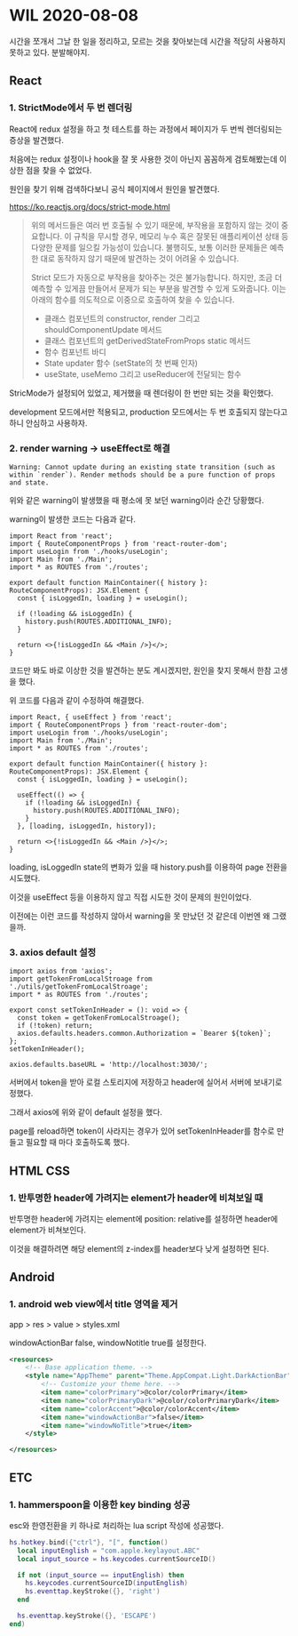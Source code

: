 # WIL 2020-08-08

시간을 쪼개서 그날 한 일을 정리하고, 모르는 것을 찾아보는데 시간을 적당히 사용하지 못하고 있다. 분발해야지.

## React

### 1. StrictMode에서 두 번 렌더링

React에 redux 설정을 하고 첫 테스트를 하는 과정에서 페이지가 두 번씩 렌더링되는 증상을 발견했다.

처음에는 redux 설정이나 hook을 잘 못 사용한 것이 아닌지 꼼꼼하게 검토해봤는데 이상한 점을 찾을 수 없었다.

원인을 찾기 위해 검색하다보니 공식 페이지에서 원인을 발견했다.

https://ko.reactjs.org/docs/strict-mode.html

> 위의 메서드들은 여러 번 호출될 수 있기 때문에, 부작용을 포함하지 않는 것이 중요합니다. 이 규칙을 무시할 경우, 메모리 누수 혹은 잘못된 애플리케이션 상태 등 다양한 문제를 일으킬 가능성이 있습니다. 불행히도, 보통 이러한 문제들은 예측한 대로 동작하지 않기 때문에 발견하는 것이 어려울 수 있습니다.
>
> Strict 모드가 자동으로 부작용을 찾아주는 것은 불가능합니다. 하지만, 조금 더 예측할 수 있게끔 만들어서 문제가 되는 부분을 발견할 수 있게 도와줍니다. 이는 아래의 함수를 의도적으로 이중으로 호출하여 찾을 수 있습니다.
> - 클래스 컴포넌트의 constructor, render 그리고 shouldComponentUpdate 메서드
> - 클래스 컴포넌트의 getDerivedStateFromProps static 메서드
> - 함수 컴포넌트 바디
> - State updater 함수 (setState의 첫 번째 인자)
> - useState, useMemo 그리고 useReducer에 전달되는 함수

StricMode가 설정되어 있었고, 제거했을 때 렌더링이 한 번만 되는 것을 확인했다.

development 모드에서만 적용되고, production 모드에서는 두 번 호출되지 않는다고 하니 안심하고 사용하자.

### 2. render warning -> useEffect로 해결

```text
Warning: Cannot update during an existing state transition (such as within `render`). Render methods should be a pure function of props and state.
```

위와 같은 warning이 발생했을 때 평소에 못 보던 warning이라 순간 당황했다.

warning이 발생한 코드는 다음과 같다.

```tsx
import React from 'react';
import { RouteComponentProps } from 'react-router-dom';
import useLogin from './hooks/useLogin';
import Main from './Main';
import * as ROUTES from './routes';

export default function MainContainer({ history }: RouteComponentProps): JSX.Element {
  const { isLoggedIn, loading } = useLogin();

  if (!loading && isLoggedIn) {
    history.push(ROUTES.ADDITIONAL_INFO);
  }

  return <>{!isLoggedIn && <Main />}</>;
}
```

코드만 봐도 바로 이상한 것을 발견하는 분도 계시겠지만, 원인을 찾지 못해서 한참 고생을 했다.

위 코드를 다음과 같이 수정하여 해결했다.

```tsx
import React, { useEffect } from 'react';
import { RouteComponentProps } from 'react-router-dom';
import useLogin from './hooks/useLogin';
import Main from './Main';
import * as ROUTES from './routes';

export default function MainContainer({ history }: RouteComponentProps): JSX.Element {
  const { isLoggedIn, loading } = useLogin();

  useEffect(() => {
    if (!loading && isLoggedIn) {
      history.push(ROUTES.ADDITIONAL_INFO);
    }
  }, [loading, isLoggedIn, history]);

  return <>{!isLoggedIn && <Main />}</>;
}
```

loading, isLoggedIn state의 변화가 있을 때 history.push를 이용하여 page 전환을 시도했다.

이것을 useEffect 등을 이용하지 않고 직접 시도한 것이 문제의 원인이었다.

이전에는 이런 코드를 작성하지 않아서 warning을 못 만났던 것 같은데 이번엔 왜 그랬을까.

### 3. axios default 설정

```tsx
import axios from 'axios';
import getTokenFromLocalStroage from './utils/getTokenFromLocalStroage';
import * as ROUTES from './routes';

export const setTokenInHeader = (): void => {
  const token = getTokenFromLocalStroage();
  if (!token) return;
  axios.defaults.headers.common.Authorization = `Bearer ${token}`;
};
setTokenInHeader();

axios.defaults.baseURL = 'http://localhost:3030/';
```

서버에서 token을 받아 로컬 스토리지에 저장하고 header에 실어서 서버에 보내기로 정했다.

그래서 axios에 위와 같이 default 설정을 했다.

page를 reload하면 token이 사라지는 경우가 있어 setTokenInHeader를 함수로 만들고 필요할 때 마다 호출하도록 했다.

## HTML CSS

### 1. 반투명한 header에 가려지는 element가 header에 비쳐보일 때

반투명한 header에 가려지는 element에 position: relative를 설정하면 header에 element가 비쳐보인다.

이것을 해결하려면 해당 element의 z-index를 header보다 낮게 설정하면 된다.

## Android

### 1. android web view에서 title 영역을 제거

app > res > value > styles.xml

windowActionBar false, windowNotitle true를 설정한다.

```xml
<resources>
    <!-- Base application theme. -->
    <style name="AppTheme" parent="Theme.AppCompat.Light.DarkActionBar">
        <!-- Customize your theme here. -->
        <item name="colorPrimary">@color/colorPrimary</item>
        <item name="colorPrimaryDark">@color/colorPrimaryDark</item>
        <item name="colorAccent">@color/colorAccent</item>
        <item name="windowActionBar">false</item>
        <item name="windowNoTitle">true</item>
    </style>

</resources>
```

## ETC

### 1. hammerspoon을 이용한 key binding 성공

esc와 한영전환을 키 하나로 처리하는 lua script 작성에 성공했다.

```lua
hs.hotkey.bind({"ctrl"}, "[", function()
  local inputEnglish = "com.apple.keylayout.ABC"
  local input_source = hs.keycodes.currentSourceID()

  if not (input_source == inputEnglish) then
    hs.keycodes.currentSourceID(inputEnglish)
    hs.eventtap.keyStroke({}, 'right')
  end

  hs.eventtap.keyStroke({}, 'ESCAPE')
end)
```
